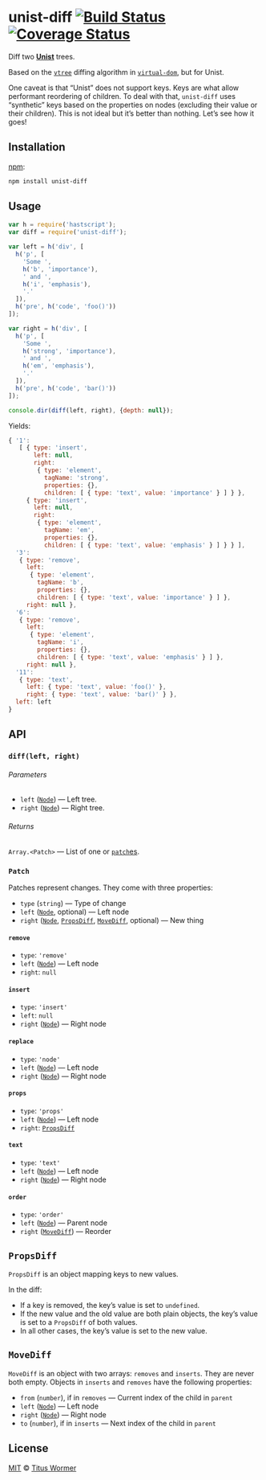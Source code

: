 # unist-diff [![Build Status][travis-badge]][travis] [![Coverage Status][codecov-badge]][codecov]

Diff two [**Unist**][unist] trees.

Based on the [`vtree`][vtree] diffing algorithm in [`virtual-dom`][vdom],
but for Unist.

One caveat is that “Unist” does not support keys.  Keys are what allow
performant reordering of children.  To deal with that, `unist-diff` uses
“synthetic” keys based on the properties on nodes (excluding their value
or their children).  This is not ideal but it’s better than nothing.
Let’s see how it goes!

## Installation

[npm][]:

```bash
npm install unist-diff
```

## Usage

```js
var h = require('hastscript');
var diff = require('unist-diff');

var left = h('div', [
  h('p', [
    'Some ',
    h('b', 'importance'),
    ' and ',
    h('i', 'emphasis'),
    '.'
  ]),
  h('pre', h('code', 'foo()'))
]);

var right = h('div', [
  h('p', [
    'Some ',
    h('strong', 'importance'),
    ' and ',
    h('em', 'emphasis'),
    '.'
  ]),
  h('pre', h('code', 'bar()'))
]);

console.dir(diff(left, right), {depth: null});
```

Yields:

```js
{ '1':
   [ { type: 'insert',
       left: null,
       right:
        { type: 'element',
          tagName: 'strong',
          properties: {},
          children: [ { type: 'text', value: 'importance' } ] } },
     { type: 'insert',
       left: null,
       right:
        { type: 'element',
          tagName: 'em',
          properties: {},
          children: [ { type: 'text', value: 'emphasis' } ] } } ],
  '3':
   { type: 'remove',
     left:
      { type: 'element',
        tagName: 'b',
        properties: {},
        children: [ { type: 'text', value: 'importance' } ] },
     right: null },
  '6':
   { type: 'remove',
     left:
      { type: 'element',
        tagName: 'i',
        properties: {},
        children: [ { type: 'text', value: 'emphasis' } ] },
     right: null },
  '11':
   { type: 'text',
     left: { type: 'text', value: 'foo()' },
     right: { type: 'text', value: 'bar()' } },
  left: left
}
```

## API

### `diff(left, right)`

###### Parameters

*   `left` ([`Node`][node]) — Left tree.
*   `right` ([`Node`][node]) — Right tree.

###### Returns

`Array.<Patch>` — List of one or [`patch`es][patch].

### `Patch`

Patches represent changes.  They come with three properties:

*   `type` (`string`) — Type of change
*   `left` ([`Node`][node], optional) — Left node
*   `right` ([`Node`][node], [`PropsDiff`][propsdiff], [`MoveDiff`][movediff],
    optional) — New thing

#### `remove`

*   `type`: `'remove'`
*   `left` ([`Node`][node]) — Left node
*   `right`: `null`

#### `insert`

*   `type`: `'insert'`
*   `left`: `null`
*   `right` ([`Node`][node]) — Right node

#### `replace`

*   `type`: `'node'`
*   `left` ([`Node`][node]) — Left node
*   `right` ([`Node`][node]) — Right node

#### `props`

*   `type`: `'props'`
*   `left` ([`Node`][node]) — Left node
*   `right`: [`PropsDiff`][propsdiff]

#### `text`

*   `type`: `'text'`
*   `left` ([`Node`][node]) — Left node
*   `right` ([`Node`][node]) — Right node

#### `order`

*   `type`: `'order'`
*   `left` ([`Node`][node]) — Parent node
*   `right` ([`MoveDiff`][movediff]) — Reorder

## `PropsDiff`

`PropsDiff` is an object mapping keys to new values.

In the diff:

*   If a key is removed, the key’s value is set to `undefined`.
*   If the new value and the old value are both plain objects, the key’s
    value is set to a `PropsDiff` of both values.
*   In all other cases, the key’s value is set to the new value.

## `MoveDiff`

`MoveDiff` is an object with two arrays: `removes` and `inserts`.
They are never both empty.  Objects in `inserts` and `removes` have the
following properties:

*   `from` (`number`), if in `removes` — Current index of the child in `parent`
*   `left` ([`Node`][node]) — Left node
*   `right` ([`Node`][node]) — Right node
*   `to` (`number`), if in `inserts` — Next index of the child in `parent`

## License

[MIT][license] © [Titus Wormer][author]

<!-- Definitions -->

[travis-badge]: https://img.shields.io/travis/syntax-tree/unist-diff.svg

[travis]: https://travis-ci.org/syntax-tree/unist-diff

[codecov-badge]: https://img.shields.io/codecov/c/github/syntax-tree/unist-diff.svg

[codecov]: https://codecov.io/github/syntax-tree/unist-diff

[npm]: https://docs.npmjs.com/cli/install

[license]: LICENSE

[author]: http://wooorm.com

[unist]: https://github.com/syntax-tree/unist

[node]: https://github.com/syntax-tree/unist#node

[patch]: #patch

[propsdiff]: #propsdiff

[movediff]: #movediff

[vtree]: https://github.com/Matt-Esch/virtual-dom/tree/master/vtree

[vdom]: https://github.com/Matt-Esch/virtual-dom
